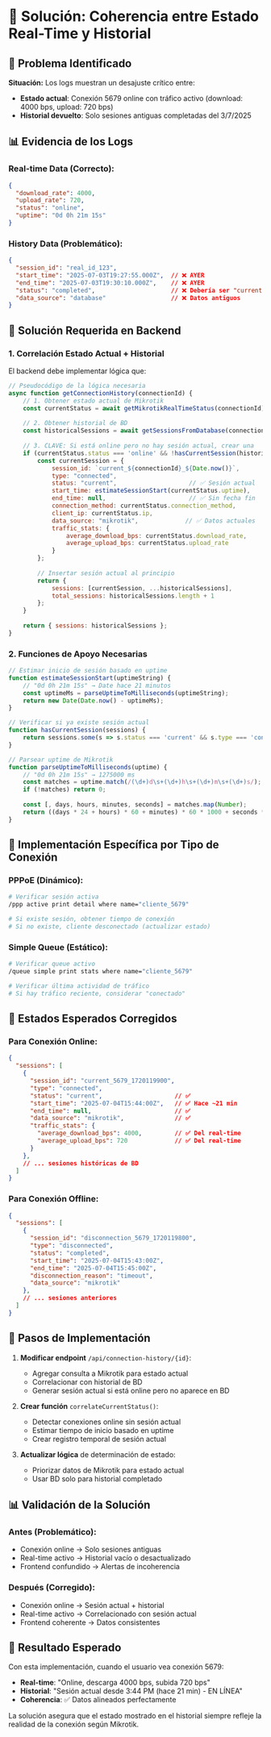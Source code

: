 # 🎯 Solución: Coherencia entre Estado Real-Time y Historial

## 🚨 **Problema Identificado**

**Situación:** Los logs muestran un desajuste crítico entre:
- **Estado actual**: Conexión 5679 online con tráfico activo (download: 4000 bps, upload: 720 bps)
- **Historial devuelto**: Solo sesiones antiguas completadas del 3/7/2025

## 📊 **Evidencia de los Logs**

### Real-time Data (Correcto):
```json
{
  "download_rate": 4000,
  "upload_rate": 720, 
  "status": "online",
  "uptime": "0d 0h 21m 15s"
}
```

### History Data (Problemático):
```json
{
  "session_id": "real_id_123",
  "start_time": "2025-07-03T19:27:55.000Z",  // ❌ AYER
  "end_time": "2025-07-03T19:30:10.000Z",    // ❌ AYER
  "status": "completed",                     // ❌ Debería ser "current"
  "data_source": "database"                  // ❌ Datos antiguos
}
```

## 🎯 **Solución Requerida en Backend**

### **1. Correlación Estado Actual + Historial**

El backend debe implementar lógica que:

```javascript
// Pseudocódigo de la lógica necesaria
async function getConnectionHistory(connectionId) {
    // 1. Obtener estado actual de Mikrotik
    const currentStatus = await getMikrotikRealTimeStatus(connectionId);
    
    // 2. Obtener historial de BD
    const historicalSessions = await getSessionsFromDatabase(connectionId);
    
    // 3. CLAVE: Si está online pero no hay sesión actual, crear una
    if (currentStatus.status === 'online' && !hasCurrentSession(historicalSessions)) {
        const currentSession = {
            session_id: `current_${connectionId}_${Date.now()}`,
            type: "connected",
            status: "current",                    // ✅ Sesión actual
            start_time: estimateSessionStart(currentStatus.uptime),
            end_time: null,                       // ✅ Sin fecha fin
            connection_method: currentStatus.connection_method,
            client_ip: currentStatus.ip,
            data_source: "mikrotik",             // ✅ Datos actuales
            traffic_stats: {
                average_download_bps: currentStatus.download_rate,
                average_upload_bps: currentStatus.upload_rate
            }
        };
        
        // Insertar sesión actual al principio
        return {
            sessions: [currentSession, ...historicalSessions],
            total_sessions: historicalSessions.length + 1
        };
    }
    
    return { sessions: historicalSessions };
}
```

### **2. Funciones de Apoyo Necesarias**

```javascript
// Estimar inicio de sesión basado en uptime
function estimateSessionStart(uptimeString) {
    // "0d 0h 21m 15s" → Date hace 21 minutos
    const uptimeMs = parseUptimeToMilliseconds(uptimeString);
    return new Date(Date.now() - uptimeMs);
}

// Verificar si ya existe sesión actual
function hasCurrentSession(sessions) {
    return sessions.some(s => s.status === 'current' && s.type === 'connected');
}

// Parsear uptime de Mikrotik
function parseUptimeToMilliseconds(uptime) {
    // "0d 0h 21m 15s" → 1275000 ms
    const matches = uptime.match(/(\d+)d\s+(\d+)h\s+(\d+)m\s+(\d+)s/);
    if (!matches) return 0;
    
    const [, days, hours, minutes, seconds] = matches.map(Number);
    return ((days * 24 + hours) * 60 + minutes) * 60 * 1000 + seconds * 1000;
}
```

## 🔧 **Implementación Específica por Tipo de Conexión**

### **PPPoE (Dinámico):**
```bash
# Verificar sesión activa
/ppp active print detail where name="cliente_5679"

# Si existe sesión, obtener tiempo de conexión
# Si no existe, cliente desconectado (actualizar estado)
```

### **Simple Queue (Estático):**
```bash
# Verificar queue activo
/queue simple print stats where name="cliente_5679"

# Verificar última actividad de tráfico
# Si hay tráfico reciente, considerar "conectado"
```

## 🎯 **Estados Esperados Corregidos**

### **Para Conexión Online:**
```json
{
  "sessions": [
    {
      "session_id": "current_5679_1720119900",
      "type": "connected",
      "status": "current",                    // ✅
      "start_time": "2025-07-04T15:44:00Z",   // ✅ Hace ~21 min
      "end_time": null,                       // ✅
      "data_source": "mikrotik",              // ✅
      "traffic_stats": {
        "average_download_bps": 4000,         // ✅ Del real-time
        "average_upload_bps": 720             // ✅ Del real-time
      }
    },
    // ... sesiones históricas de BD
  ]
}
```

### **Para Conexión Offline:**
```json
{
  "sessions": [
    {
      "session_id": "disconnection_5679_1720119800",
      "type": "disconnected",
      "status": "completed",
      "start_time": "2025-07-04T15:43:00Z",
      "end_time": "2025-07-04T15:45:00Z",
      "disconnection_reason": "timeout",
      "data_source": "mikrotik"
    },
    // ... sesiones anteriores
  ]
}
```

## 🚀 **Pasos de Implementación**

1. **Modificar endpoint** `/api/connection-history/{id}`:
   - Agregar consulta a Mikrotik para estado actual
   - Correlacionar con historial de BD
   - Generar sesión actual si está online pero no aparece en BD

2. **Crear función** `correlateCurrentStatus()`:
   - Detectar conexiones online sin sesión actual
   - Estimar tiempo de inicio basado en uptime
   - Crear registro temporal de sesión actual

3. **Actualizar lógica** de determinación de estado:
   - Priorizar datos de Mikrotik para estado actual
   - Usar BD solo para historial completado

## 📊 **Validación de la Solución**

### **Antes (Problemático):**
- Conexión online → Solo sesiones antiguas
- Real-time activo → Historial vacío o desactualizado
- Frontend confundido → Alertas de incoherencia

### **Después (Corregido):**
- Conexión online → Sesión actual + historial
- Real-time activo → Correlacionado con sesión actual  
- Frontend coherente → Datos consistentes

## 🎯 **Resultado Esperado**

Con esta implementación, cuando el usuario vea conexión 5679:
- **Real-time**: "Online, descarga 4000 bps, subida 720 bps"
- **Historial**: "Sesión actual desde 3:44 PM (hace 21 min) - EN LÍNEA"
- **Coherencia**: ✅ Datos alineados perfectamente

La solución asegura que el estado mostrado en el historial siempre refleje la realidad de la conexión según Mikrotik.